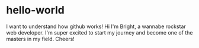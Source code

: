 # hello-world
I want to understand how github works!
Hi I'm Bright, a wannabe rockstar web developer. 
I'm super excited to start my journey and become one of the masters in my field. Cheers!
